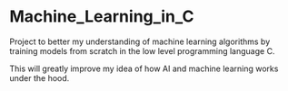 # Machine_Learning_in_C
Project to better my understanding of machine learning algorithms by training models from scratch in the low level programming language C.

This will greatly improve my idea of how AI and machine learning works under the hood.
